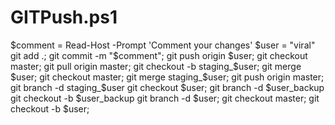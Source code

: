# GITPush.ps1
$comment = Read-Host -Prompt 'Comment your changes'
$user = "viral"
git add .;
git commit -m "$comment";
git push origin $user;
git checkout master;
git pull origin master;
git checkout -b staging_$user;
git merge $user;
git checkout master;
git merge staging_$user;
git push origin master;
git branch -d staging_$user
git checkout $user;
git branch -d $user_backup
git checkout -b $user_backup
git branch -d $user;
git checkout master;
git checkout -b $user;
